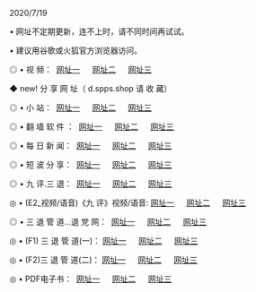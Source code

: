 <p>2020/7/19
<p>• 网址不定期更新，连不上时，请不同时间再试试。
<p>• 建议用谷歌或火狐官方浏览器访问。
<p>◎ • 视 频： 
<a href="http://pcz.hdfmradio.com/" target="_blank">网址一</a> 　 
<a href="http://paz.hdfmradio.com/" target="_blank">网址二</a> 　 
<a href="http://pbz.hdfmradio.com/b.html" target="_blank">网址三</a>
<p>◆ new! 分 享 网 址（ d.spps.shop  请 收 藏）</p>

<p>◎ • 小 站：  
<a href="http://pcz.hdfmradio.com/f.html" target="_blank">网址一</a> 　 
<a href="http://paz.hdfmradio.com/h.html" target="_blank">网址二</a> 　 
<a href="http://pbz.hdfmradio.com/k/" target="_blank">网址三</a></p>
<p>◎ • 翻 墙 软 件 ：  
<a href="http://pcz.hdfmradio.com/ff/" target="_blank">网址一</a> 　 
<a href="http://paz.hdfmradio.com/s/read/a1_nd.html" target="_blank">网址二</a> 　 
<a href="http://pbz.hdfmradio.com/ff/index.html" target="_blank">网址三</a></p>
<p>◎ • 每 日 新 闻：  
<a href="http://pcz.hdfmradio.com/day/" target="_blank">网址一</a> 　 
<a href="http://paz.hdfmradio.com/day/" target="_blank">网址二</a> 　 
<a href="http://pbz.hdfmradio.com/day/index.html" target="_blank">网址三</a></p>
<p>◎ • 短 波 分 享：  
<a href="http://pcz.hdfmradio.com/h/" target="_blank">网址一</a> 　 
<a href="http://pbz.hdfmradio.com/h/" target="_blank">网址二</a> 　 
<a href="http://paz.hdfmradio.com/h/index.html" target="_blank">网址三</a></p>
<p>◎ • 九 评.三 退：  
<a href="http://pcz.hdfmradio.com/t/" target="_blank">网址一</a> 　 
<a href="http://paz.hdfmradio.com/v2/index.html" target="_blank">网址二</a> 　 
<a href="http://pbz.hdfmradio.com/tt/index.html" target="_blank">网址三</a> 　</p>
<p>◎ • (E2_视频/语音)《九 评》视频/语音: 
<a href="http://paz.hdfmradio.com/7738.html" target="_blank">网址一</a> 　 
<a href="http://pcz.hdfmradio.com/7614.html" target="_blank">网址二</a> 　 
<a href="http://pbz.hdfmradio.com/7633.html" target="_blank">网址三</a></p>
<p>◎ • 三 退 管 道...退 党 网：  
<a href="http://pcz.hdfmradio.com/go/td1.html" target="_blank">网址一</a> 　 
<a href="http://paz.hdfmradio.com/go/td2.html" target="_blank">网址二</a> 　 
<a href="http://pbz.hdfmradio.com/go/td3.html" target="_blank">网址三</a></p>
<p>◎ • (F1) 三 退 管 道(一)： 
<a href="http://pcz.hdfmradio.com/dd/" target="_blank">网址一</a> 　 
<a href="http://paz.hdfmradio.com/s/read/a1_tdx.html" target="_blank">网址二</a> 　 
<a href="http://pbz.hdfmradio.com/dd/" target="_blank">网址三</a></p>
<p>◎ • (F2)三 退 管 道(二)： 
<a href="http://paz.hdfmradio.com/d/" target="_blank">网址一</a> 　 
<a href="http://pcz.hdfmradio.com/d/index.html" target="_blank">网址二</a> 　 
<a href="http://pbz.hdfmradio.com/d/" target="_blank">网址三</a></p>
<p>◎ • PDF电子书：  
<a href="http://pcz.hdfmradio.com/p/" target="_blank">网址一</a> 　 
<a href="http://paz.hdfmradio.com/p/index.html" target="_blank">网址二</a> 　 
<a href="http://pbz.hdfmradio.com/p/" target="_blank">网址三</a></p>
